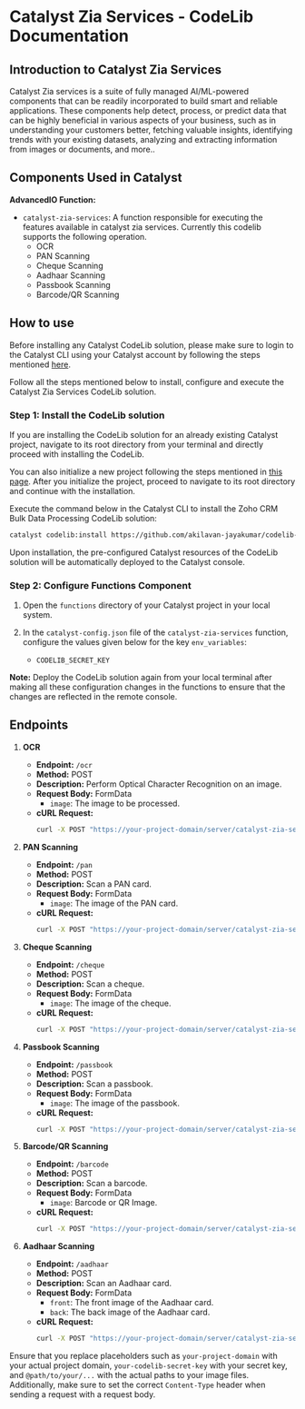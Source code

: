 # Catalyst Zia Services - CodeLib Documentation

## Introduction to Catalyst Zia Services

Catalyst Zia services is a suite of fully managed AI/ML-powered components that can be readily incorporated to build smart and reliable applications. These components help detect, process, or predict data that can be highly beneficial in various aspects of your business, such as in understanding your customers better, fetching valuable insights, identifying trends with your existing datasets, analyzing and extracting information from images or documents, and more..

## Components Used in Catalyst

**AdvancedIO Function:**

- `catalyst-zia-services`: A function responsible for executing the features available in catalyst zia services. Currently this codelib supports the following operation.
  - OCR
  - PAN Scanning
  - Cheque Scanning
  - Aadhaar Scanning
  - Passbook Scanning
  - Barcode/QR Scanning

## How to use

Before installing any Catalyst CodeLib solution, please make sure to login to the Catalyst CLI using your Catalyst account by following the steps mentioned [here](https://docs.catalyst.zoho.com/en/cli/v1/cli-command-reference/).

Follow all the steps mentioned below to install, configure and execute the Catalyst Zia Services CodeLib solution.

### Step 1: Install the CodeLib solution

If you are installing the CodeLib solution for an already existing Catalyst project, navigate to its root directory from your terminal and directly proceed with installing the CodeLib.

You can also initialize a new project following the steps mentioned in [this page](https://docs.catalyst.zoho.com/en/cli/v1/initialize-resources/initialize-new-project/). After you initialize the project, proceed to navigate to its root directory and continue with the installation.

Execute the command below in the Catalyst CLI to install the Zoho CRM Bulk Data Processing CodeLib solution:

```bash
catalyst codelib:install https://github.com/akilavan-jayakumar/codelib-zia-services
```

Upon installation, the pre-configured Catalyst resources of the CodeLib solution will be automatically deployed to the Catalyst console.

### Step 2: Configure Functions Component

1. Open the `functions` directory of your Catalyst project in your local system.
2. In the `catalyst-config.json` file of the `catalyst-zia-services` function, configure the values given below for the key `env_variables`:

   - `CODELIB_SECRET_KEY`

**Note:** Deploy the CodeLib solution again from your local terminal after making all these configuration changes in the functions to ensure that the changes are reflected in the remote console.

## Endpoints

1. **OCR**

   - **Endpoint:** `/ocr`
   - **Method:** POST
   - **Description:** Perform Optical Character Recognition on an image.
   - **Request Body:** FormData
     - `image`: The image to be processed.
   - **cURL Request:**
     ```bash
     curl -X POST "https://your-project-domain/server/catalyst-zia-services/ocr" -H "catalyst-codelib-secret-key: your-codelib-secret-key" -F "image=@path/to/your/image"
     ```
2. **PAN Scanning**

   - **Endpoint:** `/pan`
   - **Method:** POST
   - **Description:** Scan a PAN card.
   - **Request Body:** FormData
     - `image`: The image of the PAN card.
   - **cURL Request:**
     ```bash
     curl -X POST "https://your-project-domain/server/catalyst-zia-services/pan" -H "catalyst-codelib-secret-key: your-codelib-secret-key" -F "image=@path/to/your/pan_card_image"
     ```
3. **Cheque Scanning**

   - **Endpoint:** `/cheque`
   - **Method:** POST
   - **Description:** Scan a cheque.
   - **Request Body:** FormData
     - `image`: The image of the cheque.
   - **cURL Request:**
     ```bash
     curl -X POST "https://your-project-domain/server/catalyst-zia-services/cheque" -H "catalyst-codelib-secret-key: your-codelib-secret-key" -F "image=@path/to/your/cheque_image"
     ```
4. **Passbook Scanning**

   - **Endpoint:** `/passbook`
   - **Method:** POST
   - **Description:** Scan a passbook.
   - **Request Body:** FormData
     - `image`: The image of the passbook.
   - **cURL Request:**
     ```bash
     curl -X POST "https://your-project-domain/server/catalyst-zia-services/passbook" -H "catalyst-codelib-secret-key: your-codelib-secret-key" -F "image=@path/to/your/passbook_image"
     ```
5. **Barcode/QR Scanning**

   - **Endpoint:** `/barcode`
   - **Method:** POST
   - **Description:** Scan a barcode.
   - **Request Body:** FormData
     - `image`: Barcode or QR Image.
   - **cURL Request:**
     ```bash
     curl -X POST "https://your-project-domain/server/catalyst-zia-services/barcode" -H "catalyst-codelib-secret-key: your-codelib-secret-key" -F "image=@path/to/your/barcode_or_qr_image"
     ```
6. **Aadhaar Scanning**

   - **Endpoint:** `/aadhaar`
   - **Method:** POST
   - **Description:** Scan an Aadhaar card.
   - **Request Body:** FormData
     - `front`: The front image of the Aadhaar card.
     - `back`: The back image of the Aadhaar card.
   - **cURL Request:**
     ```bash
     curl -X POST "https://your-project-domain/server/catalyst-zia-services/aadhaar" -H "catalyst-codelib-secret-key: your-codelib-secret-key" -F "front=@path/to/your/aadhaar_front_image" -F "back=@path/to/your/aadhaar_back_image"
     ```

Ensure that you replace placeholders such as `your-project-domain` with your actual project domain, `your-codelib-secret-key` with your secret key, and `@path/to/your/...` with the actual paths to your image files. Additionally, make sure to set the correct `Content-Type` header when sending a request with a request body.
